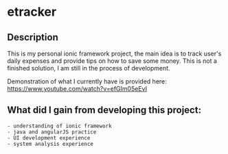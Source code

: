 # etracker

## Description

This is my personal ionic framework project, the main idea is to track user's daily expenses and provide 
tips on how to save some money. This is not a finished solution, I am still in the process of development. 

Demonstration of what I currently have is provided here: https://www.youtube.com/watch?v=efGIm05eEvI 


## What did I gain from developing this project: 

    - understanding of ionic framework
    - java and angularJS practice
    - UI development experience
    - system analysis experience 

